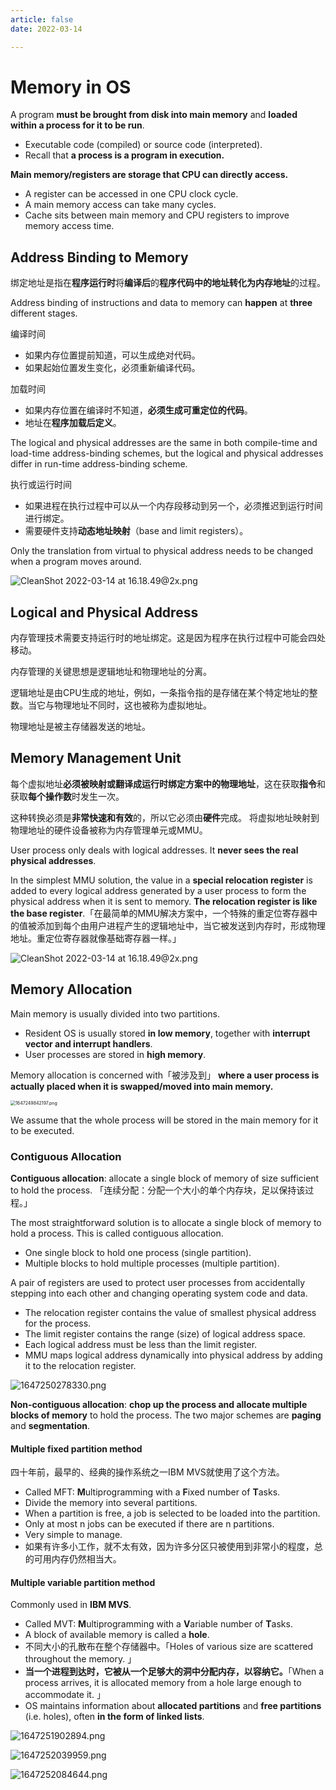 ```yaml
---
article: false
date: 2022-03-14

---
```


# Memory in OS

A program **must be brought from disk into main memory** and **loaded within a process for it to be run**. 

- Executable code (compiled) or source code (interpreted). 
- Recall that **a process is a program in execution.** 

**Main memory/registers are storage that CPU can directly access.** 

- A register can be accessed in one CPU clock cycle. 
- A main memory access can take many cycles. 
- Cache sits between main memory and CPU registers to improve memory access time. 

## Address Binding to Memory

绑定地址是指在**程序运行时**将**编译后**的**程序代码中的地址转化为内存地址**的过程。

Address binding of instructions and data to memory can **happen** at **three** different stages. 

编译时间

- 如果内存位置提前知道，可以生成绝对代码。
- 如果起始位置发生变化，必须重新编译代码。

加载时间

- 如果内存位置在编译时不知道，**必须生成可重定位的代码**。
- 地址在**程序加载后定义**。

The logical and physical addresses are the same in both compile-time and load-time address-binding schemes, but the logical and physical addresses differ in run-time address-binding scheme. 

执行或运行时间

- 如果进程在执行过程中可以从一个内存段移动到另一个，必须推迟到运行时间进行绑定。
- 需要硬件支持**动态地址映射**（base and limit registers）。

Only the translation from virtual to physical address needs to be changed when a program moves around. 

![CleanShot 2022-03-14 at 16.18.49@2x.png](https://pic.hanjiaming.com.cn/2022/03/14/b1e63bb98b997.png)

## Logical and Physical Address

内存管理技术需要支持运行时的地址绑定。这是因为程序在执行过程中可能会四处移动。

内存管理的关键思想是逻辑地址和物理地址的分离。

逻辑地址是由CPU生成的地址，例如，一条指令指的是存储在某个特定地址的整数。当它与物理地址不同时，这也被称为虚拟地址。

物理地址是被主存储器发送的地址。

## Memory Management Unit

每个虚拟地址**必须被映射或翻译成运行时绑定方案中的物理地址**，这在获取**指令**和获取**每个操作数**时发生一次。

这种转换必须是**非常快速和有效**的，所以它必须由**硬件**完成。
将虚拟地址映射到物理地址的硬件设备被称为内存管理单元或MMU。

User process only deals with logical addresses. It **never sees the real physical addresses**.

In the simplest MMU solution, the value in a **special relocation register** is added to every logical address generated by a user process to form the physical address when it is sent to memory. **The relocation register is like the base register**.「在最简单的MMU解决方案中，一个特殊的重定位寄存器中的值被添加到每个由用户进程产生的逻辑地址中，当它被发送到内存时，形成物理地址。重定位寄存器就像基础寄存器一样。」

![CleanShot 2022-03-14 at 16.18.49@2x.png](https://pic.hanjiaming.com.cn/2022/03/14/b1e63bb98b997.png)

## Memory Allocation

Main memory is usually divided into two partitions. 

- Resident OS is usually stored **in low memory**, together with **interrupt vector and interrupt handlers**. 
- User processes are stored in **high memory**. 

Memory allocation is concerned with「被涉及到」 **where a user process is actually placed when it is swapped/moved into main memory.**

<img src="https://pic.hanjiaming.com.cn/2022/03/14/00a913fe33b55.png" alt="1647249842197.png" style="zoom:50%;" />

We assume that the whole process will be stored in the main memory for it to be executed. 

### Contiguous Allocation 

**Contiguous allocation**: allocate a single block of memory of size sufficient to hold the process. 「连续分配：分配一个大小的单个内存块，足以保持该过程。」

The most straightforward solution is to allocate a single block of memory to hold a process. This is called contiguous allocation. 

- One single block to hold one process (single partition). 
- Multiple blocks to hold multiple processes (multiple partition). 

A pair of registers are used to protect user processes from accidentally stepping into each other and changing operating system code and data. 

- The relocation register contains the value of smallest physical address for the process. 
- The limit register contains the range (size) of logical address space. 
- Each logical address must be less than the limit register. 
- MMU maps logical address dynamically into physical address by adding it to the relocation register. 

![1647250278330.png](https://pic.hanjiaming.com.cn/2022/03/14/72fa1db79299d.png)

**Non-contiguous allocation**: **chop up the process and allocate multiple blocks of memory** to hold the process. The two major schemes are **paging** and **segmentation**.

#### Multiple fixed partition method

四十年前，最早的、经典的操作系统之一IBM MVS就使用了这个方法。

- Called MFT: **M**ultiprogramming with a **F**ixed number of **T**asks. 
- Divide the memory into several partitions. 
- When a partition is free, a job is selected to be loaded into the partition.
- Only at most n jobs can be executed if there are n partitions. 
- Very simple to manage. 
- 如果有许多小工作，就不太有效，因为许多分区只被使用到非常小的程度，总的可用内存仍然相当大。

#### Multiple variable partition method

Commonly used in **IBM MVS**. 

- Called MVT: **M**ultiprogramming with a **V**ariable number of **T**asks. 
- A block of available memory is called a **hole**. 
- 不同大小的孔散布在整个存储器中。「Holes of various size are scattered throughout the memory. 」
- **当一个进程到达时，它被从一个足够大的洞中分配内存，以容纳它。**「When a process arrives, it is allocated memory from a hole large enough to accommodate it. 」
- OS maintains information about **allocated partitions** and **free partitions** (i.e. holes), often **in the form of linked lists**. 

![1647251902894.png](https://pic.hanjiaming.com.cn/2022/03/14/5c37061bdf300.png)

![1647252039959.png](https://pic.hanjiaming.com.cn/2022/03/14/2648aee2ad1fe.png)

![1647252084644.png](https://pic.hanjiaming.com.cn/2022/03/14/de655d2a0d4d0.png)